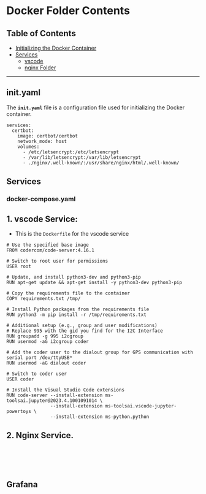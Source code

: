 # Docker Folder Contents

## Table of Contents

- [Initializing the Docker Container](#inityaml)
- [Services](#Services)
  - [vscode ](#1-vscode-service)
  - [nginx Folder](#2-nginx-service)
  
---

## init.yaml
The **`init.yaml`** file is a configuration file used for initializing the Docker container.

```version: '3'
services:
  certbot:
    image: certbot/certbot
    network_mode: host
    volumes:
      - /etc/letsencrypt:/etc/letsencrypt
      - /var/lib/letsencrypt:/var/lib/letsencrypt
      - ./nginx/.well-known/:/usr/share/nginx/html/.well-known/
```

## Services
### docker-compose.yaml 

## 1. vscode Service:

* This is the `Dockerfile` for the vscode service

```
# Use the specified base image
FROM codercom/code-server:4.16.1

# Switch to root user for permissions
USER root

# Update, and install python3-dev and python3-pip
RUN apt-get update && apt-get install -y python3-dev python3-pip

# Copy the requirements file to the container
COPY requirements.txt /tmp/

# Install Python packages from the requirements file
RUN python3 -m pip install -r /tmp/requirements.txt

# Additional setup (e.g., group and user modifications)
# Replace 995 with the gid you find for the I2C Interface
RUN groupadd -g 995 i2cgroup
RUN usermod -aG i2cgroup coder

# Add the coder user to the dialout group for GPS communication with serial port /dev/ttyUSB*
RUN usermod -aG dialout coder

# Switch to coder user
USER coder

# Install the Visual Studio Code extensions
RUN code-server --install-extension ms-toolsai.jupyter@2023.4.1001091014 \
                --install-extension ms-toolsai.vscode-jupyter-powertoys \
                --install-extension ms-python.python
```

## 2. Nginx Service.

```





```


## Grafana



